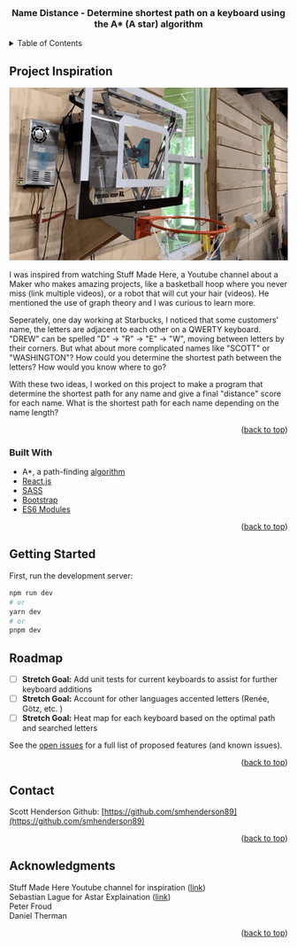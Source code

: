 <div id="top"></div>

<!-- PROJECT LOGO -->
<br />
<div align="center">

  <h3 align="center">Name Distance - Determine shortest path on a keyboard using the A* (A star) algorithm</h3>
</div>

<!-- TABLE OF CONTENTS -->
<details>
  <summary>Table of Contents</summary>
  <ol>
    <li>
      <a href="#about-the-project">About The Project</a>
      <ul>
        <li><a href="#built-with">Built With</a></li>
      </ul>
    </li>
    <li>
      <a href="#getting-started">Getting Started</a>
      <ul>
        <li><a href="#prerequisites">Prerequisites</a></li>
        <li><a href="#installation">Installation</a></li>
      </ul>
    </li>
    <li><a href="#usage">Usage</a></li>
    <li><a href="#roadmap">Roadmap</a></li>
    <li><a href="#contributing">Contributing</a></li>
    <li><a href="#acknowledgments">Acknowledgments</a></li>
  </ol>
</details>

<!-- ABOUT THE PROJECT -->
## Project Inspiration

![Alt text for basketball hoop gif](https://github.com/smhenderson89/adjacentLetters/blob/main/robotic_basketball_hoop.gif)

I was inspired from watching Stuff Made Here, a Youtube channel about a Maker who makes amazing projects, like a basketball hoop where you never miss (link multiple videos), or a robot that will cut your hair (videos). He mentioned the use of graph theory and I was curious to learn more. 

Seperately, one day working at Starbucks, I noticed that some customers' name, the letters are adjacent to each other on a QWERTY keyboard. "DREW" can be spelled "D" -> "R" -> "E" -> "W", moving between letters by their corners. But what about more complicated names like "SCOTT" or "WASHINGTON"? How could you determine the shortest path between the letters? How would you know where to go?

With these two ideas, I worked on this project to make a program that determine the shortest path for any name and give a final "distance" score for each name. What is the shortest path for each name depending on the name length?

<p align="right">(<a href="#top">back to top</a>)</p>

### Built With


*  A*, a path-finding [algorithm](https://en.wikipedia.org/wiki/A*_search_algorithm)
* [React.js](https://reactjs.org/)
* [SASS](https://sass-lang.com/)
* [Bootstrap](https://getbootstrap.com/)
* [ES6 Modules](https://developer.mozilla.org/en-US/docs/Web/JavaScript/Guide/Modules)

<p align="right">(<a href="#top">back to top</a>)</p>

<!-- GETTING STARTED -->
## Getting Started

First, run the development server:

```bash
npm run dev
# or
yarn dev
# or
pnpm dev
```


<!-- USAGE EXAMPLES -->


<!-- ROADMAP -->
## Roadmap

- [ ] **Stretch Goal:** Add unit tests for current keyboards to assist for further keyboard additions
- [ ] **Stretch Goal:** Account for other languages accented letters (Renée, Götz, etc. )
- [ ] **Stretch Goal:** Heat map for each keyboard based on the optimal path and searched letters

See the [open issues](https://github.com/smhenderson89/astarNextJS/issues) for a full list of proposed features (and known issues).

<p align="right">(<a href="#top">back to top</a>)</p>


<!-- CONTACT -->
## Contact

Scott Henderson
Github: [https://github.com/smhenderson89](https://github.com/smhenderson89)

<p align="right">(<a href="#top">back to top</a>)</p>

<!-- ACKNOWLEDGMENTS -->
## Acknowledgments

Stuff Made Here Youtube channel for inspiration ([link](https://www.youtube.com/watch?v=FycDx69px8U))<br />
Sebastian Lague for Astar Explaination ([link](https://www.youtube.com/watch?v=-L-WgKMFuhE))<br /> 
Peter Froud <br />
Daniel Therman <br />

<p align="right">(<a href="#top">back to top</a>)</p>

<!-- MARKDOWN LINKS & IMAGES -->
<!-- https://www.markdownguide.org/basic-syntax/#reference-style-links -->
[product-screenshot]: images/screenshot.png
